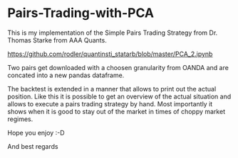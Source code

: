# Pairs-Trading-with-PCA

This is my implementation of the Simple Pairs Trading Strategy from Dr. Thomas Starke from AAA Quants. 

https://github.com/rodler/quantinsti_statarb/blob/master/PCA_2.ipynb

Two pairs get downloaded with a choosen granularity from OANDA and are concated into a new pandas dataframe. 

The backtest is extended in a manner that allows to print out the actual position. Like this it is possible to get an overview 
of the actual situation and allows to execute a pairs trading strategy by hand. 
Most importantly it shows when it is good to stay out of the market in times of choppy market regimes. 

Hope you enjoy :-D 

And best regards
